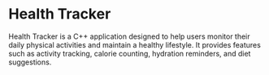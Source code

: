 # Health Tracker
 Health Tracker is a C++ application designed to help users monitor their daily physical activities and maintain a healthy lifestyle. It provides features such as activity tracking, calorie counting, hydration reminders, and diet suggestions.
